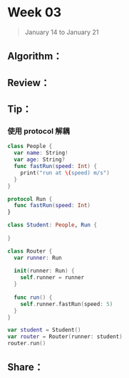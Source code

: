 # Week 03

> January 14 to January 21

## Algorithm：


## Review：


## Tip：
### 使用 protocol 解耦
```swift
class People {
  var name: String!
  var age: String?
  func fastRun(speed: Int) {
    print("run at \(speed) m/s")
  }
}

protocol Run {
  func fastRun(speed: Int)
}

class Student: People, Run {
  
}

class Router {
  var runner: Run
  
  init(runner: Run) {
    self.runner = runner
  }
  
  func run() {
    self.runner.fastRun(speed: 5)
  }
}

var student = Student()
var router = Router(runner: student)
router.run()
```

## Share：